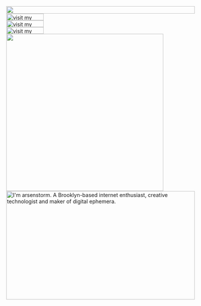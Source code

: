 <picture>
  <source media="(prefers-color-scheme: dark)" srcset="https://readme.arsenstorm.com?section=top&theme=dark">
  <img src="https://readme.arsenstorm.com?section=top&theme=light" width="100%" height="20" align="left">
</picture>
<a href="https://arsenstorm.com">
  <picture>
    <source media="(prefers-color-scheme: dark)" srcset="https://readme.arsenstorm.com?section=link-website&theme=dark" label="Visit">
    <img src="https://readme.arsenstorm.com?section=link-website&theme=light&i=0" alt="visit my website" width="100" height="18px" align="left">
  </picture>
</a>
<img src="data:null;," width="100%" height="0" align="left" alt="">
<a href="https://twitter.com/arsenstorm">
  <picture>
    <source media="(prefers-color-scheme: dark)" srcset="https://readme.arsenstorm.com?section=link-twitter&theme=dark">
    <img src="https://readme.arsenstorm.com?section=link-twitter&theme=light&i=1" alt="visit my Twitter/X profile" width="100" height="18" align="left">
  </picture>
</a>
<img src="data:null;," width="100%" height="0" align="left" alt="">
<a href="https://www.instagram.com/arsenstorm">
  <picture>
    <source media="(prefers-color-scheme: dark)" srcset="https://readme.arsenstorm.com?section=link-instagram&theme=dark">
    <img src="https://readme.arsenstorm.com?section=link-instagram&theme=light&i=2" alt="visit my Instagram" width="100" height="18" align="left">
  </picture>
</a>
<img src="data:null;," width="100%" height="0" align="left" alt="">
<picture>
  <source media="(prefers-color-scheme: dark)" srcset="https://readme.arsenstorm.com?section=fallback&theme=dark">
  <img src="https://readme.arsenstorm.com?section=fallback&theme=light" alt="" width="420" align="left">
</picture>
<picture>
  <source media="(prefers-color-scheme: dark)" srcset="https://readme.arsenstorm.com?section=main&theme=dark">
  <img src="https://readme.arsenstorm.com?section=main&theme=light" alt="I'm arsenstorm. A Brooklyn-based internet enthusiast, creative technologist and maker of digital ephemera." width="100%" height="290" align="left">
</picture>
